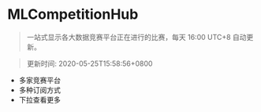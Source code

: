 # MLCompetitionHub

> 一站式显示各大数据竞赛平台正在进行的比赛，每天 16:00 UTC+8 自动更新。
  
> 更新时间: 2020-05-25T15:58:56+0800 

* 多家竞赛平台
* 多种订阅方式
* 下拉查看更多